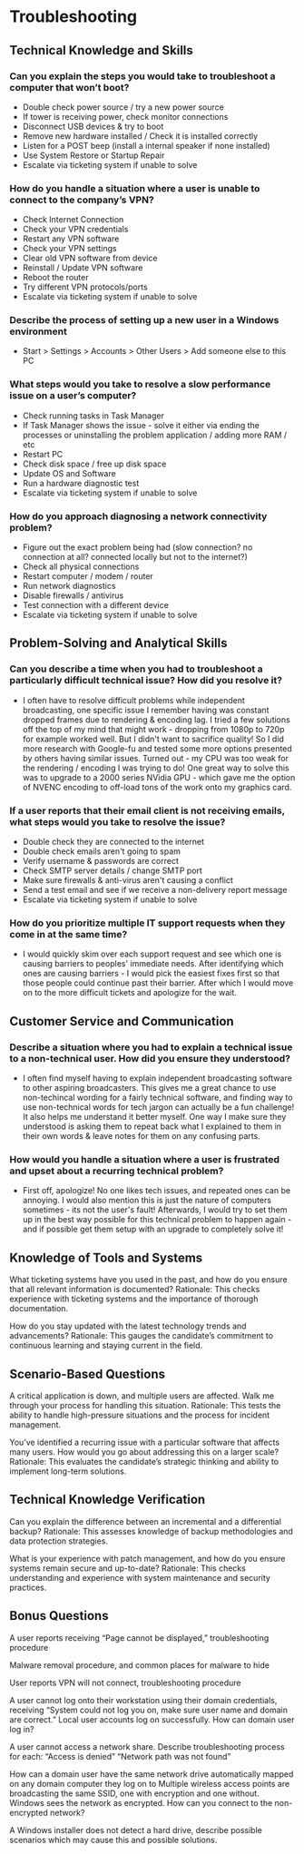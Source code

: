 # Troubleshooting

## Technical Knowledge and Skills

### Can you explain the steps you would take to troubleshoot a computer that won’t boot?

- Double check power source / try a new power source
- If tower is receiving power, check monitor connections
- Disconnect USB devices & try to boot
- Remove new hardware installed / Check it is installed correctly
- Listen for a POST beep (install a internal speaker if none installed)
- Use System Restore or Startup Repair
- Escalate via ticketing system if unable to solve

### How do you handle a situation where a user is unable to connect to the company’s VPN?

- Check Internet Connection
- Check your VPN credentials
- Restart any VPN software
- Check your VPN settings
- Clear old VPN software from device
- Reinstall / Update VPN software
- Reboot the router
- Try different VPN protocols/ports
- Escalate via ticketing system if unable to solve

### Describe the process of setting up a new user in a Windows environment

- Start > Settings > Accounts > Other Users > Add someone else to this PC

### What steps would you take to resolve a slow performance issue on a user’s computer?

- Check running tasks in Task Manager
- If Task Manager shows the issue - solve it either via ending the processes or uninstalling the problem application / adding more RAM / etc
- Restart PC
- Check disk space / free up disk space
- Update OS and Software
- Run a hardware diagnostic test
- Escalate via ticketing system if unable to solve

### How do you approach diagnosing a network connectivity problem?

- Figure out the exact problem being had (slow connection? no connection at all? connected locally but not to the internet?)
- Check all physical connections
- Restart computer / modem / router
- Run network diagnostics
- Disable firewalls / antivirus
- Test connection with a different device
- Escalate via ticketing system if unable to solve

## Problem-Solving and Analytical Skills

### Can you describe a time when you had to troubleshoot a particularly difficult technical issue? How did you resolve it?

- I often have to resolve difficult problems while independent broadcasting, one specific issue I remember having was constant dropped frames due to rendering & encoding lag. I tried a few solutions off the top of my mind that might work - dropping from 1080p to 720p for example worked well. But I didn't want to sacrifice quality! So I did more research with Google-fu and tested some more options presented by others having similar issues. Turned out - my CPU was too weak for the rendering / encoding I was trying to do! One great way to solve this was to upgrade to a 2000 series NVidia GPU - which gave me the option of NVENC encoding to off-load tons of the work onto my graphics card.

### If a user reports that their email client is not receiving emails, what steps would you take to resolve the issue?

- Double check they are connected to the internet
- Double check emails aren't going to spam
- Verify username & passwords are correct
- Check SMTP server details / change SMTP port
- Make sure firewalls & anti-virus aren't causing a conflict
- Send a test email and see if we receive a non-delivery report message
- Escalate via ticketing system if unable to solve

### How do you prioritize multiple IT support requests when they come in at the same time?

- I would quickly skim over each support request and see which one is causing barriers to peoples' immediate needs. After identifying which ones are causing barriers - I would pick the easiest fixes first so that those people could continue past their barrier. After which I would move on to the more difficult tickets and apologize for the wait.

## Customer Service and Communication

### Describe a situation where you had to explain a technical issue to a non-technical user. How did you ensure they understood?

- I often find myself having to explain independent broadcasting software to other aspiring broadcasters. This gives me a great chance to use non-techincal wording for a fairly technical software, and finding way to use non-technical words for tech jargon can actually be a fun challenge! It also helps me understand it better myself. One way I make sure they understood is asking them to repeat back what I explained to them in their own words & leave notes for them on any confusing parts.

### How would you handle a situation where a user is frustrated and upset about a recurring technical problem?

- First off, apologize! No one likes tech issues, and repeated ones can be annoying. I would also mention this is just the nature of computers sometimes - its not the user's fault! Afterwards, I would try to set them up in the best way possible for this technical problem to happen again - and if possible get them setup with an upgrade to completely solve it!

## Knowledge of Tools and Systems

What ticketing systems have you used in the past, and how do you ensure that all relevant information is documented?
Rationale: This checks experience with ticketing systems and the importance of thorough documentation.

How do you stay updated with the latest technology trends and advancements?
Rationale: This gauges the candidate’s commitment to continuous learning and staying current in the field.

## Scenario-Based Questions

A critical application is down, and multiple users are affected. Walk me through your process for handling this situation.
Rationale: This tests the ability to handle high-pressure situations and the process for incident management.

You’ve identified a recurring issue with a particular software that affects many users. How would you go about addressing this on a larger scale?
Rationale: This evaluates the candidate’s strategic thinking and ability to implement long-term solutions.

## Technical Knowledge Verification

Can you explain the difference between an incremental and a differential backup?
Rationale: This assesses knowledge of backup methodologies and data protection strategies.

What is your experience with patch management, and how do you ensure systems remain secure and up-to-date?
Rationale: This checks understanding and experience with system maintenance and security practices.

## Bonus Questions

A user reports receiving “Page cannot be displayed,” troubleshooting procedure

Malware removal procedure, and common places for malware to hide

User reports VPN will not connect, troubleshooting procedure

A user cannot log onto their workstation using their domain credentials, receiving “System could not log you on, make sure user name and domain are correct.”  Local user accounts log on successfully.  How can domain user log in?

A user cannot access a network share.  Describe troubleshooting process for each:
“Access is denied”
“Network path was not found”

How can a domain user have the same network drive automatically mapped on any domain computer they log on to Multiple wireless access points are broadcasting the same SSID, one with encryption and one without.  Windows sees the network as encrypted.  How can you connect to the non-encrypted network?

A Windows installer does not detect a hard drive, describe possible scenarios which may cause this and possible solutions.
